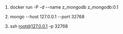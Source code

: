 1. docker run -P -d --name z_mongodb z_mongodb:0.1

2. mongo --host 127.0.0.1 --port 32768

3. ssh root@127.0.0.1 -p 32768
